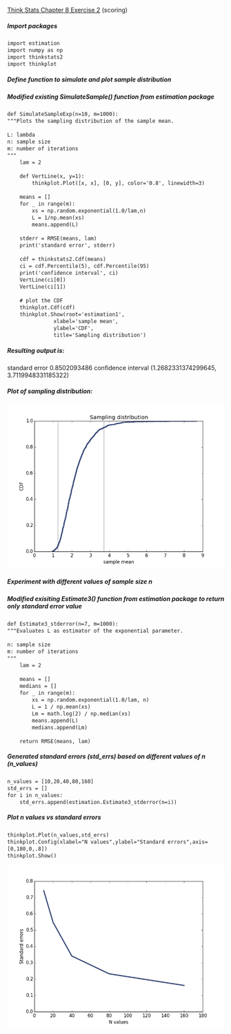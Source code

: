 [Think Stats Chapter 8 Exercise 2](http://greenteapress.com/thinkstats2/html/thinkstats2009.html#toc77) (scoring)

##### Import packages
    import estimation
    import numpy as np
    import thinkstats2
    import thinkplot
    
##### Define function to simulate and plot sample distribution
##### Modified existing SimulateSample() function from estimation package
    def SimulateSampleExp(n=10, m=1000):
    """Plots the sampling distribution of the sample mean.

    L: lambda
    n: sample size
    m: number of iterations
    """
        lam = 2
    
        def VertLine(x, y=1):
            thinkplot.Plot([x, x], [0, y], color='0.8', linewidth=3)

        means = []
        for _ in range(m):
            xs = np.random.exponential(1.0/lam,n)
            L = 1/np.mean(xs)
            means.append(L)

        stderr = RMSE(means, lam)
        print('standard error', stderr)

        cdf = thinkstats2.Cdf(means)
        ci = cdf.Percentile(5), cdf.Percentile(95)
        print('confidence interval', ci)
        VertLine(ci[0])
        VertLine(ci[1])

        # plot the CDF
        thinkplot.Cdf(cdf)
        thinkplot.Show(root='estimation1',
                   xlabel='sample mean',
                   ylabel='CDF',
                   title='Sampling distribution')
                   
##### Resulting output is:
standard error 0.8502093486
confidence interval (1.2682331374299645, 3.7119948331185322)

##### Plot of sampling distribution:
<img src = "Images/Ex8-2_figure_1.png">

##### Experiment with different values of sample size n
##### Modified exisiting Estimate3() function from estimation package to return only standard error value
    def Estimate3_stderror(n=7, m=1000):
    """Evaluates L as estimator of the exponential parameter.

    n: sample size
    m: number of iterations
    """
        lam = 2

        means = []
        medians = []
        for _ in range(m):
            xs = np.random.exponential(1.0/lam, n)
            L = 1 / np.mean(xs)
            Lm = math.log(2) / np.median(xs)
            means.append(L)
            medians.append(Lm)

        return RMSE(means, lam)

##### Generated standard errors (std_errs) based on different values of n (n_values)
    n_values = [10,20,40,80,160]
    std_errs = []
    for i in n_values:
        std_errs.append(estimation.Estimate3_stderror(n=i))
    
##### Plot n values vs standard errors
    thinkplot.Plot(n_values,std_errs)
    thinkplot.Config(xlabel="N values",ylabel="Standard errors",axis=[0,180,0,.8])
    thinkplot.Show()
    
<img src = "Images/Ex8-2_figure_2.png">